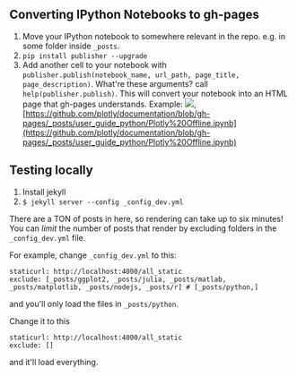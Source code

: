 ## Converting IPython Notebooks to gh-pages

1. Move your IPython notebook to somewhere relevant in the repo. e.g. in some folder inside `_posts`.
2. `pip install publisher --upgrade`
3. Add another cell to your notebook with `publisher.publish(notebook_name, url_path, page_title, page_description)`. What're these arguments? call `help(publisher.publish)`. This will convert your notebook into an HTML page that gh-pages understands. Example: ![](http://i.imgur.com/SDcuOkv.png), [https://github.com/plotly/documentation/blob/gh-pages/_posts/user_guide_python/Plotly%20Offline.ipynb](https://github.com/plotly/documentation/blob/gh-pages/_posts/user_guide_python/Plotly%20Offline.ipynb)


## Testing locally
1. Install jekyll
2. `$ jekyll server --config _config_dev.yml`

There are a TON of posts in here, so rendering can take up to
six minutes! You can *limit* the number of posts that render by
excluding folders in the `_config_dev.yml` file.

For example, change `_config_dev.yml` to this:

```
staticurl: http://localhost:4000/all_static
exclude: [_posts/ggplot2, _posts/julia, _posts/matlab, _posts/matplotlib, _posts/nodejs, _posts/r] # [_posts/python,]
```

and you'll only load the files in `_posts/python`.

Change it to this

```
staticurl: http://localhost:4000/all_static
exclude: []
```

and it'll load everything.

